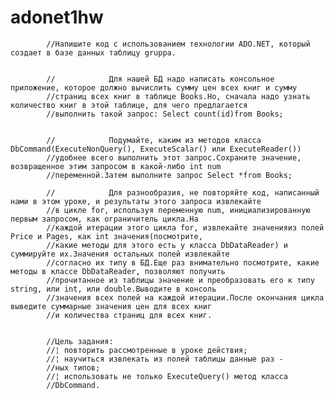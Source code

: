 # adonet1hw
            //Напишите код с использованием технологии ADO.NET, который создает в базе данных таблицу gruppa. 


            //            Для нашей БД надо написать консольное приложение, которое должно вычислить сумму цен всех книг и сумму
            //страниц всех книг в таблице Books.Но, сначала надо узнать количество книг в этой таблице, для чего предлагается
            //выполнить такой запрос: Select count(id)from Books;
            
            
            //            Подумайте, каким из методов класса DbCommand(ExecuteNonQuery(), ExecuteScalar() или ExecuteReader())
            //удобнее всего выполнить этот запрос.Сохраните значение, возвращенное этим запросом в какой-либо int num
            //переменной.Затем выполните запрос Select *from Books;

            //            Для разнообразия, не повторяйте код, написанный нами в этом уроке, и результаты этого запроса извлекайте
            //в цикле for, используя переменную num, инициализированную первым запросом, как ограничитель цикла.На
            //каждой итерации этого цикла for, извлекайте значенияиз полей Price и Pages, как int значения(посмотрите,
            //какие методы для этого есть у класса DbDataReader) и суммируйте их.Значения остальных полей извлекайте
            //согласно их типу в БД.Еще раз внимательно посмотрите, какие методы в классе DbDataReader, позволяют получить
            //прочитанное из таблицы значение и преобразовать его к типу string, или int, или double.Выводите в консоль
            //значения всех полей на каждой итерации.После окончания цикла выведите суммарные значения цен для всех книг
            //и количества страниц для всех книг.
            
            
            //Цель задания:
            //¦ повторить рассмотренные в уроке действия;
            //¦ научиться извлекать из полей таблицы данные раз -
            //ных типов;
            //¦ использовать не только ExecuteQuery() метод класса
            //DbCommand.
